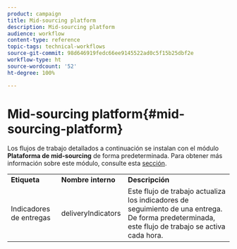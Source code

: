 ```yaml
---
product: campaign
title: Mid-sourcing platform
description: Mid-sourcing platform
audience: workflow
content-type: reference
topic-tags: technical-workflows
source-git-commit: 98d646919fedc66ee9145522ad0c5f15b25dbf2e
workflow-type: ht
source-wordcount: '52'
ht-degree: 100%

---
```



# Mid-sourcing platform{#mid-sourcing-platform}

Los flujos de trabajo detallados a continuación se instalan con el módulo **Plataforma de mid-sourcing** de forma predeterminada. Para obtener más información sobre este módulo, consulte esta [sección](../../installation/using/mid-sourcing-deployment.md).

<table> 
 <tbody> 
  <tr> 
   <td> <strong>Etiqueta</strong><br /> </td> 
   <td> <strong>Nombre interno</strong><br /> </td> 
   <td> <strong>Descripción</strong><br /> </td> 
  </tr> 
  <tr> 
   <td> <span class="uicontrol">Indicadores de entregas</span> <br /> </td> 
   <td> <span class="uicontrol">deliveryIndicators</span> <br /> </td> 
   <td> Este flujo de trabajo actualiza los indicadores de seguimiento de una entrega. De forma predeterminada, este flujo de trabajo se activa cada hora.<br /> </td> 
  </tr> 
 </tbody> 
</table>


